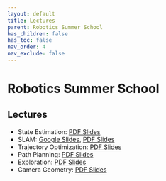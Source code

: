 ```yaml
---
layout: default
title: Lectures
parent: Robotics Summer School
has_children: false
has_toc: false
nav_order: 4
nav_exclude: false
---
```


# Robotics Summer School

## Lectures

- State Estimation: [PDF Slides](https://drive.google.com/file/d/1IrSWQBC1u-lWQHM1yI87U4subOksVUzn/view?usp=sharing)
- SLAM: [Google Slides](#), [PDF Slides](https://drive.google.com/file/d/1YJPcdhAx83Oa9JdryjhY-R8GAXUKFcfh/view?usp=sharing)
- Trajectory Optimization: [PDF Slides](#)
- Path Planning: [PDF Slides](#)
- Exploration: [PDF Slides](#)
- Camera Geometry: [PDF Slides](#)
